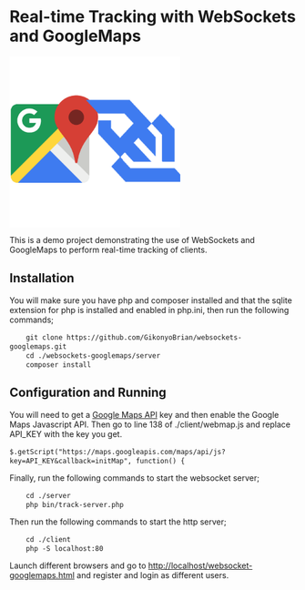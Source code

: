 # Real-time Tracking with WebSockets and GoogleMaps

<img align="center" src="https://github.com/GikonyoBrian/websockets-googlemaps/raw/master/icon.png" alt ="Websockets and Google Maps" width="300" height="300">

This is a demo project demonstrating the use of WebSockets
and GoogleMaps to perform real-time tracking of clients.

## Installation

You will make sure you have php and composer installed and that the sqlite extension for php is installed and enabled in php.ini, then run the following commands;

````
	git clone https://github.com/GikonyoBrian/websockets-googlemaps.git
	cd ./websockets-googlemaps/server
	composer install
````

## Configuration and Running
You will need to get a [Google Maps API](https://developers.google.com/maps/) key and then enable the Google Maps Javascript API.
Then go to line 138 of ./client/webmap.js and replace API_KEY with the key you get.

```
$.getScript("https://maps.googleapis.com/maps/api/js?key=API_KEY&callback=initMap", function() {
```

Finally, run the following commands to start the websocket server;

````
	cd ./server
	php bin/track-server.php
````
    
Then run the following commands to start the http server;

````
	cd ./client
	php -S localhost:80
````

Launch different browsers and go to [http://localhost/websocket-googlemaps.html](http://localhost/websocket-googlemaps.html) and register and login as different users.
